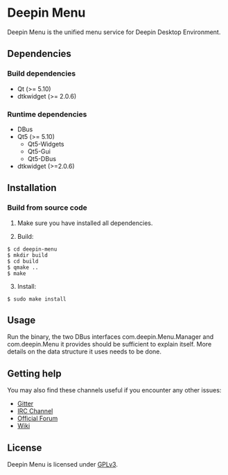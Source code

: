 # Deepin Menu

Deepin Menu is the unified menu service for Deepin Desktop Environment.

## Dependencies

### Build dependencies

* Qt (>= 5.10)
* dtkwidget (>= 2.0.6)

### Runtime dependencies

* DBus
* Qt5 (>= 5.10)
  * Qt5-Widgets
  * Qt5-Gui
  * Qt5-DBus
* dtkwidget (>=2.0.6)

## Installation

### Build from source code

1. Make sure you have installed all dependencies.

2. Build:
```
$ cd deepin-menu
$ mkdir build
$ cd build
$ qmake ..
$ make
```

3. Install:
```
$ sudo make install
```

## Usage

Run the binary, the two DBus interfaces com.deepin.Menu.Manager and com.deepin.Menu it provides should 
be sufficient to explain itself. More details on the data structure it uses needs to be done.

## Getting help

You may also find these channels useful if you encounter any other issues:

* [Gitter](https://gitter.im/orgs/linuxdeepin/rooms)
* [IRC Channel](https://webchat.freenode.net/?channels=deepin)
* [Official Forum](https://bbs.deepin.org/)
* [Wiki](http://wiki.deepin.org/)

## License

Deepin Menu is licensed under [GPLv3](LICENSE).
